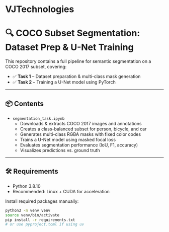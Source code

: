 # VJTechnologies
# 🔍 COCO Subset Segmentation: Dataset Prep & U-Net Training

This repository contains a full pipeline for semantic segmentation on a COCO 2017 subset, covering:

- ✅ **Task 1** – Dataset preparation & multi-class mask generation  
- ✅ **Task 2** – Training a U-Net model using PyTorch

---

## 📦 Contents

- `segmentation_task.ipynb`  
  - Downloads & extracts COCO 2017 images and annotations  
  - Creates a class-balanced subset for person, bicycle, and car  
  - Generates multi-class RGBA masks with fixed color codes  
  - Trains a U-Net model using masked focal loss  
  - Evaluates segmentation performance (IoU, F1, accuracy)  
  - Visualizes predictions vs. ground truth

---

## 🛠️ Requirements

- Python 3.8.10
- Recommended: Linux + CUDA for acceleration

Install required packages manually:

```bash
python3 -m venv venv
source venv/bin/activate
pip install -r requirements.txt
# or use pyproject.toml if using uv
